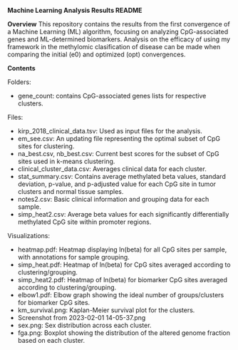 **Machine Learning Analysis Results README**


**Overview**
This repository contains the results from the first convergence of a Machine Learning (ML) algorithm, focusing on analyzing CpG-associated genes and ML-determined biomarkers. Analysis on the efficacy of using my framework in the methylomic clasification of disease can be made when comparing the initial (e0) and optimized (opt) convergences.

**Contents**

Folders:

- gene_count: contains CpG-associated genes lists for respective clusters.

Files:

 - kirp_2018_clinical_data.tsv: Used as input files for the analysis.
 - em_see.csv: An updating file representing the optimal subset of CpG sites for clustering.
 - na_best.csv, nb_best.csv: Current best scores for the subset of CpG sites used in k-means clustering.
 - clinical_cluster_data.csv: Averages clinical data for each cluster.
 - stat_summary.csv: Contains average methylated beta values, standard deviation, p-value, and p-adjusted value for each CpG site in tumor clusters and normal tissue samples.
 - notes2.csv: Basic clinical information and grouping data for each sample.
 - simp_heat2.csv: Average beta values for each significantly differentially methylated CpG site within promoter regions.

Visualizations:

 - heatmap.pdf: Heatmap displaying ln(beta) for all CpG sites per sample, with annotations for sample grouping.
 - simp_heat.pdf: Heatmap of ln(beta) for CpG sites averaged according to clustering/grouping.
 - simp_heat2.pdf: Heatmap of ln(beta) for biomarker CpG sites averaged according to clustering/grouping.
 - elbow1.pdf: Elbow graph showing the ideal number of groups/clusters for biomarker CpG sites.
 - km_survival.png: Kaplan-Meier survival plot for the clusters.
 - Screenshot from 2023-02-01 14-05-37.png
 - sex.png: Sex distribution across each cluster.
 - fga.png: Boxplot showing the distribution of the altered genome fraction based on each cluster.
